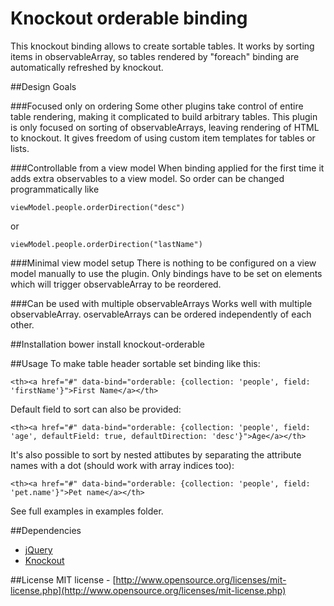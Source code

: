 Knockout orderable binding
==================
This knockout binding allows to create sortable tables. It works by sorting items in observableArray, so tables rendered by "foreach" binding are automatically refreshed by knockout.

##Design Goals

###Focused only on ordering
Some other plugins take control of entire table rendering, making it complicated to build arbitrary tables. This plugin is only focused on sorting of observableArrays, leaving rendering of HTML to knockout. It gives freedom of using custom item templates for tables or lists.

###Controllable from a view model
When binding applied for the first time it adds extra observables to a view model. So order can be changed programmatically like 

	viewModel.people.orderDirection("desc") 
or 

	viewModel.people.orderDirection("lastName")

###Minimal view model setup
There is nothing to be configured on a view model manually to use the plugin. Only bindings have to be set on elements which will trigger observableArray to be reordered.

###Can be used with multiple observableArrays
Works well with multiple observableArray. oservableArrays can be ordered independently of each other.

##Installation
	bower install knockout-orderable

##Usage
To make table header sortable set binding like this:

	<th><a href="#" data-bind="orderable: {collection: 'people', field: 'firstName'}">First Name</a></th>

Default field to sort can also be provided:

	<th><a href="#" data-bind="orderable: {collection: 'people', field: 'age', defaultField: true, defaultDirection: 'desc'}">Age</a></th>

It's also possible to sort by nested attibutes by separating the attribute names with a dot (should work with array indices too):

	<th><a href="#" data-bind="orderable: {collection: 'people', field: 'pet.name'}">Pet name</a></th>

See full examples in examples folder.

##Dependencies
 - [jQuery](http://jquery.com/)
 - [Knockout](http://knockoutjs.com/)

##License
MIT license - [http://www.opensource.org/licenses/mit-license.php](http://www.opensource.org/licenses/mit-license.php)
